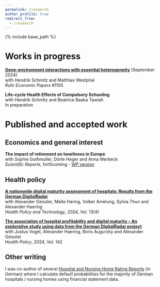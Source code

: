 ```yaml
---
permalink: /research
author_profile: true
redirect_from:
  - /research
---
```


{% include base_path %}

# Works in progress 
[**Gene-environment interactions with essential heterogeneity**](https://www.rwi-essen.de/fileadmin/user_upload/RWI/Publikationen/Ruhr_Economic_Papers/REP_24_1105.pdf) (September 2024)  
with Hendrik Schmitz and Matthias Westphal  
*Ruhr Economic Papers* #1105 

**Life-cycle Health Effects of Compulsory Schooling**  
with Hendrik Schmitz and Beatrice Baaba Tawiah  
In preparation


# Published and accepted work
## Economics and general interest
**The impact of retirement on loneliness in Europe**  
with Sophie Guthmuller, Dörte Heger and Anna Werbeck  
*Scientific Reports*, forthcoming - [WP version](https://www.rwi-essen.de/fileadmin/user_upload/RWI/Publikationen/Ruhr_Economic_Papers/REP_23_1048.pdf)


## Health policy
[**A nationwide digital maturity assessment of hospitals: Results from the German DigitalRadar**](https://www.sciencedirect.com/science/article/pii/S2211883724000674)  
with Alexander Geissler, Malte Haring, Volker Amelung, Sylvia Thun and Alexander Haering  
*Health Policy and Technology*, 2024, Vol. 13(4)

[**The association of hospital profitability and digital maturity – An explorative study using data from the German DigitalRadar project**](https://www.sciencedirect.com/science/article/pii/S0168851024000228)  
with Justus Vogel, Alexander Haering, Boris Augurzky and Alexander Geissler  
*Health Policy*, 2024, Vol. 142

## Other writing
I was co-author of several [Hospital and Nursing Home Rating Reports](https://www.medhochzwei-verlag.de/Verlag/Autoren/Detail/114112) (in German) where I calculate default probabilities for the majority of German hospitals / nursing homes using financial statement data. 